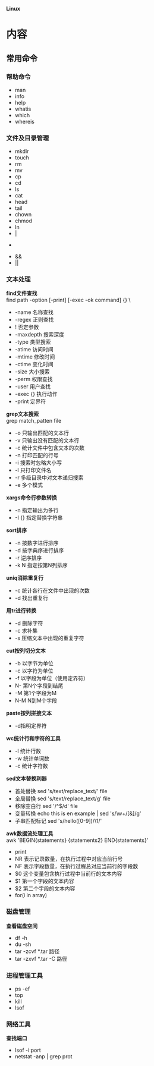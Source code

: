 **Linux**

# 内容 #
## 常用命令 ##
### 帮助命令 ###
- man
- info
- help
- whatis
- which
- whereis

### 文件及目录管理 ###
- mkdir
- touch
- rm
- mv
- cp
- cd 
- ls
- cat
- head
- tail
- chown
- chmod
- ln
- |
- >
- &&
- ||

### 文本处理 ###
**find文件查找**  
find  path  -option  [-print]  [-exec  -ok  command]  {} \  
- -name 名称查找
- -regex 正则查找   
- ! 否定参数
- -maxdepth 搜索深度
- -type 类型搜索
- -atime 访问时间
- -mtime 修改时间
- -ctime 变化时间
- -size 大小搜索
- -perm 权限查找
- -user 用户查找
- -exec {} 执行动作
- -print 定界符
  
**grep文本搜索**  
grep match_patten file  
- -o 只输出匹配的文本行
- -v 只输出没有匹配的文本行
- -c 统计文件中包含文本的次数
- -n 打印匹配的行号
- -i 搜索时忽略大小写
- -l 只打印文件名
- -r 多级目录中对文本递归搜索
- -e 多个模式

**xargs命令行参数转换**  
- -n 指定输出为多行
- -I {} 指定替换字符串

**sort排序**  
- -n 按数字进行排序
- -d 按字典序进行排序
- -r 逆序排序
- -k N 指定按第N列排序

**uniq消除重复行**  
- -c 统计各行在文件中出现的次数
- -d 找出重复行
  
**用tr进行转换**  
- -d 删除字符
- -c 求补集
- -s 压缩文本中出现的重复字符

**cut按列切分文本**  
- -b 以字节为单位
- -c 以字符为单位
- -f 以字段为单位（使用定界符）
- N- 第N个字段到结尾
- -M 第1个字段为M
- N-M N到M个字段

**paste按列拼接文本**  
- -d指明定界符

**wc统计行和字符的工具**  
- -l 统计行数
- -w 统计单词数
- -c 统计字符数

**sed文本替换利器**  
- 首处替换 sed 's/text/replace_text/' file  
- 全局替换 sed 's/text/replace_text/g' file
- 移除空白行 sed '/^$/d' file
- 变量转换 echo this is en example | sed 's/\w+/[&]/g'
- 子串匹配标记 sed 's/hello\([0-9]\)/\1/'

**awk数据流处理工具**  
awk 'BEGIN{statements} {statements2} END{statements}'
- print
- NR 表示记录数量，在执行过程中对应当前行号
- NF 表示字段数量，在执行过程总对应当前行的字段数
- $0 这个变量包含执行过程中当前行的文本内容
- $1 第一个字段的文本内容
- $2 第二个字段的文本内容
- for(i in array)

### 磁盘管理 ###  
**查看磁盘空间**  
- df -h
- du -sh
- tar -zcvf *.tar 路径
- tar -zxvf *.tar -C 路径

### 进程管理工具 ###
- ps -ef
- top
- kill
- lsof

### 网络工具 ###
**查找端口**
- lsof -i:port 
- netstat -anp | grep prot

